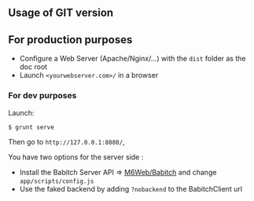 ## Usage of GIT version

## For production purposes

* Configure a Web Server (Apache/Nginx/...) with the `dist` folder as the doc root
* Launch `<yourwebserver.com>/` in a browser

### For dev purposes

Launch:

```
$ grunt serve
```

Then go to `http://127.0.0.1:8080/`,

You have two options for the server side :

* Install the Babitch Server API => [M6Web/Babitch](https://github.com/M6Web/Babitch) and change `app/scripts/config.js`
* Use the faked backend by adding `?nobackend` to the BabitchClient url